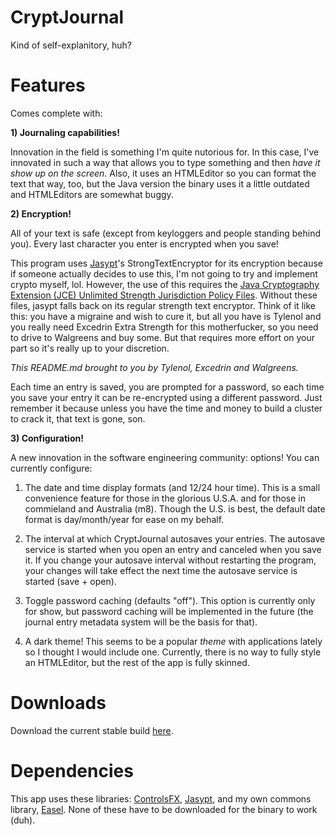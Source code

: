 CryptJournal
============

Kind of self-explanitory, huh?

Features
============

Comes complete with:

**1) Journaling capabilities!**

Innovation in the field is something I'm quite nutorious for. In this case, I've innovated in such a way that allows you to type something and then *have it show up on the screen*. 
Also, it uses an HTMLEditor so you can format the text that way, too, but the Java version the binary uses it a little outdated and HTMLEditors are somewhat buggy.

**2) Encryption!**

All of your text is safe (except from keyloggers and people standing behind you). Every last character you enter is encrypted when you save!

This program uses [Jasypt](http://http://www.jasypt.org/)'s StrongTextEncryptor for its encryption because if someone actually decides to use this, I'm not going to try and implement crypto myself, lol. However, the use of this requires the [Java Cryptography Extension (JCE) Unlimited Strength Jurisdiction Policy Files](http://www.oracle.com/technetwork/java/javase/downloads/jce-7-download-432124.html). Without these files, jasypt falls back on its regular strength text encryptor. Think of it like this: you have a migraine and wish to cure it, but all you have is Tylenol and you really need Excedrin Extra Strength for this motherfucker, so you need to drive to Walgreens and buy some. But that requires more effort on your part so it's really up to your discretion.

*This README.md brought to you by Tylenol, Excedrin and Walgreens.*

Each time an entry is saved, you are prompted for a password, so each time you save your entry it can be re-encrypted using a different password. Just remember it because unless you have the time and money to build a cluster to crack it, that text is gone, son.

**3) Configuration!**

A new innovation in the software engineering community: options! You can currently configure:

1) The date and time display formats (and 12/24 hour time). 
This is a small convenience feature for those in the glorious U.S.A. and for those in commieland and Australia (m8). 
Though the U.S. is best, the default date format is day/month/year for ease on my behalf.

2) The interval at which CryptJournal autosaves your entries. The autosave service is started when you open an entry and canceled when you save it. If you change your autosave interval without restarting the program,
your changes will take effect the next time the autosave service is started (save + open).

3) Toggle password caching (defaults "off"). This option is currently only for show, but password caching will be implemented in the future (the
journal entry metadata system will be the basis for that).

4) A dark theme! This seems to be a popular *theme* with applications lately so I thought I would include one.
Currently, there is no way to fully style an HTMLEditor, but the rest of the app is fully skinned. 

Downloads
============

Download the current stable build [here](https://github.com/DoktuhParadox/CryptJournal/releases/). 

Dependencies
============

This app uses these libraries: [ControlsFX](http://fxexperience.com/controlsfx/), [Jasypt](http://http://www.jasypt.org/),
and my own commons library, [Easel](https://github.com/DoktuhParadox/Easel). None of these have to be downloaded for the binary to work (duh). 
